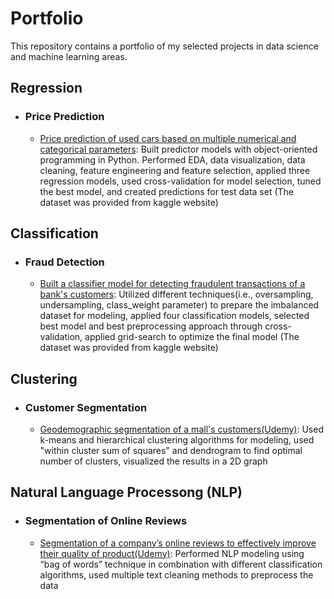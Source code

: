 # Portfolio
This repository contains a portfolio of my selected projects in data science and machine learning areas.


## Regression
  - ### Price Prediction
  	- [Price prediction of used cars based on multiple numerical and categorical parameters](https://github.com/aghelinejad/Data-Science/tree/master/Regression/Used%20Cars): Built predictor models with object-oriented programming in Python. Performed EDA, data visualization, data cleaning, feature engineering and feature selection, applied three regression models, used cross-validation for model selection, tuned the best model, and created predictions for test data set (The dataset was provided from kaggle website)

## Classification
  - ### Fraud Detection
	- [Built a classifier model for detecting fraudulent transactions of a bank's customers](https://github.com/aghelinejad/Data-Science/blob/master/Classification/Fraud_detection): Utilized different techniques(i.e., oversampling, undersampling, class_weight parameter) to prepare the imbalanced dataset for modeling, applied four classification models, selected best model and best preprocessing approach through cross-validation, applied grid-search to optimize the final model (The dataset was provided from kaggle website)

## Clustering
  - ### Customer Segmentation
	- [Geodemographic segmentation of a mall's customers(Udemy)](https://github.com/aghelinejad/Data-Science/tree/master/Clustering/Customer-Segmentation): Used k-means and hierarchical clustering algorithms for modeling, used "within cluster sum of squares" and dendrogram to find optimal number of clusters, visualized the results in a 2D graph

## Natural Language Processong (NLP)
  - ### Segmentation of Online Reviews
	- [Segmentation of a company’s online reviews to effectively improve their quality of product(Udemy)](https://github.com/aghelinejad/Data-Science/tree/master/NLP/Online-Reviews): Performed NLP modeling using “bag of words” technique in combination with different classification algorithms, used multiple text cleaning methods to preprocess the data

